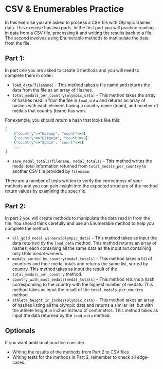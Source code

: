 # CSV & Enumerables Practice

In this exercise you are asked to process a CSV file with Olympic Games data.  This exercise has two parts.  In the first part you will practice reading in data from a CSV file, processing it and writing the results back to a file.  The second involves using Enumerable methods to manipulate the data from the file.

## Part 1:

In part one you are asked to create 3 methods and you will need to complete them in order:

-   `load_data(filename)` - This method takes a file name and returns the data from the file as an array of Hashes.
-   `total_medals_per_country(olympic_data)`  - This method takes the array of hashes read in from the file in `load_data` and returns an array of hashes with each element having a country name (team), and number of medals that country (team) has won.

For example, you should return a hash that looks like this:

```ruby
[
    {"country"=>"Norway", "count"=>0}
    {"country"=>"Estonia", "count"=>0}
    {"country"=>"Spain", "count"=>0} 
    ...
]
```

-   `save_medal_totals(filename, medal_totals)` - This method writes the medal total information returned from `total_medals_per_country` to another CSV file provided by `filename`.

There are a number of tests written to verify the correctness of your methods and you can gain insight into the expected structure of the method return values by examining the spec file.

## Part 2:

In part 2 you will create methods to manipulate the data read in from the file.  You should think carefully and use an Enumerable method to help you complete the method.

-   `all_gold_medal_winners(olympic_data)` - This method takes as input the data returned by the `load_data` method. This method returns an array of hashes, each containing all the same data as the input but containing only Gold medal winners.  
-   `medals_sorted_by_country(medal_totals)`  - This method takes a list of countries and their medal totals and returns the same list, sorted by country.  This method takes as input the result of the `total_medals_per_country` method.
-    `country_with_most_medals(medal_totals)` - This method returns a hash corresponding to the country with the highest number of medals.  This method takes as input the result of the `total_medals_per_country` method.
-    `athlete_height_in_inches(olympic_data)` - This method takes an array of hashes listing all the olympic data and returns a similar list, but with the athlete height in inches instead of centimeters.  This method takes as input the data returned by the `load_data` method.


## Optionals

If you want additional practice consider:
- Writing the results of the methods from Part 2 to CSV files
- Writing tests for the methods in Part 2, remember to check all edge-cases.
